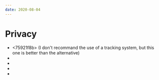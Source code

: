```yaml
---
date: 2020-08-04
---
```


# Privacy

* <75921f8b> (I don't recommand the use of a tracking system, but this one is
  better than the alternative)
* <cff481d1>
* <f194572c>
* <a633b052>
* <d82934e3>
